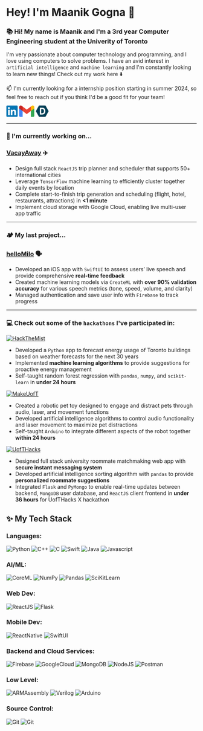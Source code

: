 # Hey! I'm Maanik Gogna 👋

### 📚 Hi! My name is Maanik and I'm a 3rd year Computer Engineering student at the Univerity of Toronto



I'm very passionate about computer technology and programming, and I love using computers to solve problems. I have an avid interest in `artificial intelligence` and `machine learning` and I'm constantly looking to learn new things! 
Check out my work here ⬇️

📫 I'm currently looking for a internship position starting in summer 2024, so feel free to reach out if you think I'd be a good fit for your team! 

[<img alt="maanikgogna | linkedin" height="30px" src="linkedinLogo.png"/>][linkedin]
[<img alt="maanik.gogna | mail" height="30px" src="gmailLogo.png" />][gmail]
[<img alt="maanikg | devpost" height="30px" src="devpostLogo.png" />][devpost]

***

### 🔭 I'm currently working on...
### [VacayAway][vacayaway] ✈️
- Design full stack `ReactJS` trip planner and scheduler that supports 50+ international cities
- Leverage `TensorFlow` machine learning to efficiently cluster together daily events by location
- Complete start-to-finish trip generation and scheduling (flight, hotel, restaurants, attractions) in **<1 minute**
- Implement cloud storage with Google Cloud, enabling live multi-user app traffic

---
  
### 🏕️ My last project...
### [helloMilo][helloMilo] 🗣️ 
- Developed an iOS app with `SwiftUI` to assess users’ live speech and provide comprehensive **real-time feedback**
- Created machine learning models via `CreateML` with **over 90% validation accuracy** for various speech metrics (tone, speed, volume, and clarity) 
- Managed authentication and save user info with `Firebase` to track progress

---

### 💻 Check out some of the `hackathons` I've participated in:
[<img alt="HackTheMist" height="30px" src="https://img.shields.io/badge/Hack_The_MIST_2023-bb3c35?style=for-the-badge"/>][hackthemist] 
- Developed a `Python` app to forecast energy usage of Toronto buildings based on weather forecasts for the next 30 years
- Implemented **machine learning algorithms** to provide suggestions for proactive energy management
- Self-taught random forest regression with `pandas`, `numpy`, and `scikit-learn` in **under 24 hours**

[<img alt="MakeUofT" height="30px" src="https://img.shields.io/badge/MakeUofT_2023-66a7df?style=for-the-badge"/>][makeuoft] 
- Created a robotic pet toy designed to engage and distract pets through audio, laser, and movement functions
- Developed artificial intelligence algorithms to control audio functionality and laser movement to maximize pet distractions
- Self-taught `Arduino` to integrate different aspects of the robot together **within 24 hours**

[<img alt="UofTHacks" height="30px" src="https://img.shields.io/badge/UofTHacks_X-9e8ee2?style=for-the-badge"/>][uofthacks]
- Designed full stack university roommate matchmaking web app with **secure instant messaging system**
- Developed artificial intelligence sorting algorithm with `pandas` to provide **personalized roommate suggestions**
- Integrated `Flask` and `PyMongo` to enable real-time updates between backend, `MongoDB` user database, and `ReactJS` client frontend in **under 36 hours** for UofTHacks X hackathon

<!--[<img alt="Newhacks" height="30px" src="https://img.shields.io/badge/NewHacks_2022-f7cd4a?style=for-the-badge"/>][newhacks]
- Designed a mobile app to improve the university student experience of organizing study times with
friends
- Integrated `Google Cloud API` to allow for users to see the live location of their friends on a map interface
- Self-taught `React Native` to enable development of cross-platform app within 24 hours-->

## ✨ My Tech Stack 

### Languages:

<img src="https://img.shields.io/badge/-Python-3776AB?style=flat&logo=python&logoColor=ffdd55" height="30" alt = "Python" /> <img src="https://img.shields.io/badge/-C++-00599C?style=flat&logo=cplusplus&logoColor=white" height="30" alt = "C++"/>
<img src="https://img.shields.io/badge/-C-A8B9CC?style=flat&logo=c&logoColor=black" height="30" alt = "C" display = "inline-block" /> 
<img src="https://img.shields.io/badge/Swift-F05138?style=flat&logo=swift&logoColor=white" height="30" alt = "Swift" />
<img src="https://img.shields.io/badge/-Java-f0931c?style=flat&logoColor=white" height="30" alt = "Java" />
<img src="https://img.shields.io/badge/-JavaScript-31322f?style=flat&logo=javascript&logoColor=F7DF1E" height="30" alt = "Javascript"/>

### AI/ML:

<img src="https://img.shields.io/badge/-CoreML-026998?style=flat&logo=apple&logoColor=white" height="30" alt = "CoreML" /> <img src="https://img.shields.io/badge/-NumPy-013243?style=flat&logo=numpy&logoColor=4dabcf" height="30" alt = "NumPy" />
<img src="https://img.shields.io/badge/-pandas-150458?style=flat&logo=pandas&logoColor=white" height="30" alt = "Pandas" />
<img src="https://img.shields.io/badge/-scikitLearn-3499cd?style=flat&logo=scikitlearn&logoColor=F7931E" height="30" alt = "SciKitLearn" /> 


### Web Dev:

<img src="https://img.shields.io/badge/-ReactJS-61DAFB?style=flat&logo=react&logoColor=282c34" height="30" alt = "ReactJS" /> <img src="https://img.shields.io/badge/-Flask-black?style=flat&logo=flask&logoColor=white" height="30" alt = "Flask" />

### Mobile Dev:

<img src="https://img.shields.io/badge/-React Native-282c34?style=flat&logo=react&logoColor=61DAFB" height="30" alt = "ReactNative" /> <img src="https://img.shields.io/badge/-SwiftUI-001b96?style=flat&logo=swift&logoColor=white" height="30" alt = "SwiftUI" />

### Backend and Cloud Services:

<img src="https://img.shields.io/badge/-Firebase-f58411?style=flat&logo=firebase&logoColor=FFCA28" height="30" alt = "Firebase" /> <img src="https://img.shields.io/badge/GoogleCloud-4285F4?style=flat&logo=googlecloud&logoColor=white" height="30" alt = "GoogleCloud" />
<img src="https://img.shields.io/badge/-MongoDB-47A248?style=flat&logo=mongodb&logoColor=darkgreen" height="30" alt = "MongoDB" />
<img src="https://img.shields.io/badge/-Node.js-333333?style=flat&logo=node.js&logoColor=77b65d" height="30" alt = "NodeJS" /><!--333333-->
<img src="https://img.shields.io/badge/-Postman-FF6C37?style=flat&logo=postman&logoColor=white" height="30" alt = "Postman" />

### Low Level:

<img src="https://img.shields.io/badge/-ARM Assembly-grey?style=flat&logoColor=white" height="30" alt = "ARMAssembly" /> <img src="https://img.shields.io/badge/-Verilog-grey?style=flat&logoColor=white" height="30" alt = "Verilog" /> <img src="https://img.shields.io/badge/-Arduino-00979D?style=flat&logo=arduino&logoColor=white" height="30" alt = "Arduino" />

### Source Control:
<img src="https://img.shields.io/badge/-Git-F05032?style=flat&logo=git&logoColor=white" height="30" alt = "Git" /> <img src="https://img.shields.io/badge/-GitHub-0e1116?style=flat&logo=github&logoColor=white" height="30" alt = "Git" />

<!-- #### 📚 I'm currently learning: -->

<!-- ```py
  def hi:
    print(hi)
```

```java
System.out.println("Hello World");
```

```swift
print("Hello World")
```

```js
console.log("Hello World")
```
    
```c
printf("Hello World");
```
```c++
cout << "Hello World";
```

```verilog
module hello_world;
initial begin
  $display("Hello World");
  $finish;
end
endmodule
``` -->

<!-- https://simpleicons.org/?q=aws  -->
<!-- <p>
  <img src="https://img.shields.io/badge/-AmazonWebServices-232F3E?style=flat&logo=amazonaws&logoColor=ff9900" height="30" alt = "AWS" />
  <img src="https://img.shields.io/badge/-MicrosoftAzure-0d3f75?style=flat&logo=microsoftazure&logoColor=0078D4" height="30" alt = "Microsoft Azure" />
  <img src="https://img.shields.io/badge/-TensorFlow-425066?style=flat&logo=tensorflow&logoColor=FF6F00" height="30" alt = "TensorFlow" />
  <img src="https://img.shields.io/badge/-PyTorch-252525?style=flat&logo=pytorch&logoColor=EE4C2C" height="30" alt = "PyTorch" />
  <img src="https://img.shields.io/badge/-Postman-FF6C37?style=flat&logo=postman&logoColor=white" height="30" alt = "Postman" />
  <img src="https://img.shields.io/badge/-Flutter-blue?style=flat&logo=flutter&logoColor=white" height="30" alt = "CoreML" />
  <img src="https://img.shields.io/badge/-Docker-2496ED?style=flat&logo=docker&logoColor=white" height="30" alt = "CoreML" />
</p> -->

<!--**maanikg/maanikg** is a ✨ _special_ ✨ repository because its `README.md` (this file) appears on your GitHub profile.

Here are some ideas to get you started:

- 🔭 I’m currently working on ...
- 🌱 I’m currently learning ...
- 👯 I’m looking to collaborate on ...
- 🤔 I’m looking for help with ...
- 💬 Ask me about ...
- 📫 How to reach me: ...
- 😄 Pronouns: ...
- ⚡ Fun fact: ... -->

<!--***

### Exploring...🔭-->
<!--```py
  def hello:
    print(hi)
```-->

[linkedin]: https://www.linkedin.com/in/maanikgogna/
[gmail]: mailto:maanik.gogna@mail.utoronto.ca
[newhacks]: https://github.com/maanikg/reachMe.git
[uofthacks]: https://github.com/maanikg/RoomMateUofT
[makeuoft]: https://github.com/reaahuja/MakeUofT
[hackthemist]: https://github.com/maanikg/thermaSave
[devpost]: https://devpost.com/maanikg
[vacayaway]: https://github.com/maanikg/VacayAway
[hellomilo]: https://github.com/maanikg/hellomilo
